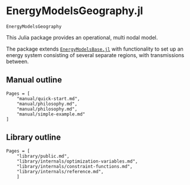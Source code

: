 # EnergyModelsGeography.jl

```@docs
EnergyModelsGeography
```


This Julia package provides an operational, multi nodal model.

The package extends  [`EnergyModelsBase.jl`](https://clean_export.pages.sintef.no/energymodelsbase.jl/) with functionality to set up an energy system consisting of several separate regions, with transmissions between.


## Manual outline
```@contents
Pages = [
    "manual/quick-start.md",
    "manual/philosophy.md",
    "manual/philosophy.md",
    "manual/simple-example.md"
]
```

## Library outline
```@contents
Pages = [
    "library/public.md",
    "library/internals/optimization-variables.md",
    "library/internals/constraint-functions.md",
    "library/internals/reference.md",
    ]
```
